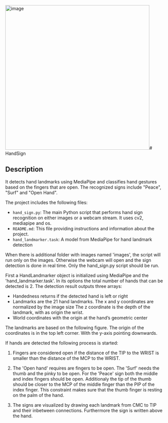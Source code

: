 <img width="454" alt="image" src="https://github.com/rafaelarrebola/HandSign/assets/131361835/ff797303-2bc2-46ef-b3ac-2c7b0472034d"># HandSign

## Description 

It detects hand landmarks using MediaPipe and classifies hand gestures based on the fingers that are open. The recognized signs include "Peace", "Surf" and "Open Hand".

The project includes the following files:
- `hand_sign.py`: The main Python script that performs hand sign recognition on either images or a webcam stream. It uses cv2, mediapipe and os. 
- `README.md`: This file providing instructions and information about the project.
- `hand_landmarker.task`: A model from MediaPipe for hand landmark detection

When there is additional folder with images named 'images', the script will run only on the images. Otherwise the webcam will open and the sign detection is done in real time. Only the hand_sign.py script should be run.

First a HandLandmarker object is initialized using MediaPipe and the 'hand_landmarker.task'. In its options the total number of hands that can be detected is 2. The detection result outputs three arrays:
-	Handedness returns if the detected hand is left or right
-	Landmarks are the 21 hand landmarks. The x and y coordinates are normalized by the image size The z coordinate is the depth of the landmark, with as origin the wrist.
- World coordinates with the origin at the hand’s geometric center

The landmarks are based on the following figure. The origin of the coordinates is in the top left corner. With the y-axis pointing downwards. 

If hands are detected the following process is started: 

1) Fingers are considered open if the distance of the TIP to the WRIST is smaller than the distance of the MCP to the WRIST.

2) The 'Open hand' requires are fingers to be open. The 'Surf' needs the thumb and the pinky to be open. For the 'Peace' sign both the middle and index fingers should be open. Additionaly the tip of the thumb should be closer to the MCP of the middle finger than the PIP of the index finger. This constraint makes sure that the thumb finger is resting on the palm of the hand.

3) The signs are visualized by drawing each landmark from CMC to TIP and their inbetween connections. Furthermore the sign is written above the hand. 


